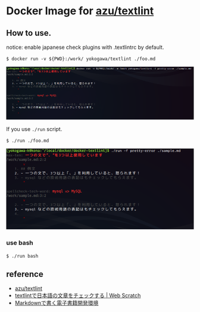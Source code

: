 Docker Image for [azu/textlint](https://github.com/azu/textlint)
====

How to use.
----

notice: enable japanese check plugins with .textlintrc by default.

```console
$ docker run -v ${PWD}:/work/ yokogawa/textlint ./foo.md
```

![docker-command-sample](misc/sample-docker-command.png)

If you use `./run` script.

```console
$ ./run ./foo.md
```

![run-script-sample](misc/sample-with-run-script.png)

### use bash

```console
$ ./run bash
```


reference
----

- [azu/textlint](https://github.com/azu/textlint)
- [textlintで日本語の文章をチェックする | Web Scratch](http://efcl.info/2015/09/10/introduce-textlint/)
- [Markdownで書く電子書籍開発環境](http://azu.github.io/slide/niku_sushi/ebook_development.html)
